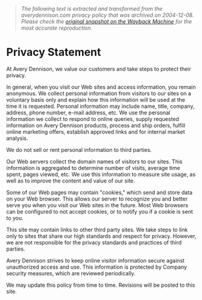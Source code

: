 > *The following text is extracted and transformed from the averydennison.com privacy policy that was archived on 2004-12-08. Please check the [original snapshot on the Wayback Machine](https://web.archive.org/web/20041208015249id_/http%3A//www.averydennison.com/corporate.nsf/PG/PrivacyStatement%3FOpenDocument) for the most accurate reproduction.*

# Privacy Statement

At Avery Dennison, we value our customers and take steps to protect their privacy. 

In general, when you visit our Web sites and access information, you remain anonymous. We collect personal information from visitors to our sites on a voluntary basis only and explain how this information will be used at the time it is requested. Personal information may include name, title, company, address, phone number, e-mail address, etc. We use the personal information we collect to respond to online queries, supply requested information on Avery Dennison products, process and ship orders, fulfill online marketing offers, establish approved links and for internal market analysis. 

We do not sell or rent personal information to third parties. 

Our Web servers collect the domain names of visitors to our sites. This information is aggregated to determine number of visits, average time spent, pages viewed, etc. We use this information to measure site usage, as well as to improve the content and value of our site. 

Some of our Web pages may contain "cookies," which send and store data on your Web browser. This allows our server to recognize you and better serve you when you visit our Web sites in the future. Most Web browsers can be configured to not accept cookies, or to notify you if a cookie is sent to you. 

This site may contain links to other third party sites. We take steps to link only to sites that share our high standards and respect for privacy. However, we are not responsible for the privacy standards and practices of third parties. 

Avery Dennison strives to keep online visitor information secure against unauthorized access and use. This information is protected by Company security measures, which are reviewed periodically. 

We may update this policy from time to time. Revisions will be posted to this site.
